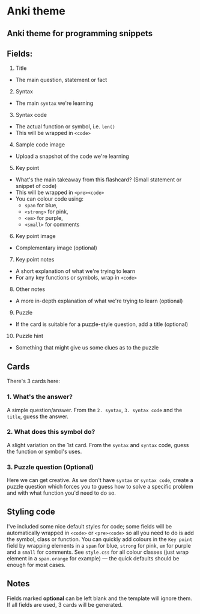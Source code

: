 # Anki theme
## Anki theme for programming snippets


## Fields:

1. Title
  - The main question, statement or fact
2. Syntax
  - The main `syntax` we're learning
3. Syntax code
  - The actual function or symbol, i.e. `len()`
  - This will be wrapped in `<code>`
4. Sample code image
  - Upload a snapshot of the code we're learning
5. Key point
  - What's the main takeaway from this flashcard? (Small statement or snippet of code)
  - This will be wrapped in `<pre><code>`
  - You can colour code using:
    - `span` for blue,
    - `<strong>` for pink,
    - `<em>` for purple,
    - `<small>` for comments
6. Key point image
  - Complementary image (optional)
7. Key point notes
  - A short explanation of what we're trying to learn
  - For any key functions or symbols, wrap in `<code>`
8. Other notes
  - A more in-depth explanation of what we're trying to learn (optional)
9. Puzzle
  - If the card is suitable for a puzzle-style question, add a title (optional)
10. Puzzle hint
  - Something that might give us some clues as to the puzzle


## Cards

There's 3 cards here:

### 1. What's the answer?

A simple question/answer. From the `2. syntax`, `3. syntax code` and the `title`, guess the answer.

### 2. What does this symbol do?

A slight variation on the 1st card. From the `syntax` and `syntax` code, guess the function or symbol's uses.

### 3. Puzzle question (Optional)

Here we can get creative. As we don't have `syntax` or `syntax code`, create a puzzle question which forces you to guess how to solve a specific problem and with what function you'd need to do so.


## Styling code

I've included some nice default styles for code; some fields will be automatically wrapped in `<code>` or `<pre><code>` so all you need to do is add the symbol, class or function. You can quickly add colours in the `Key point` field by wrapping elements in a `span` for blue, `strong` for pink, `em` for purple and a `small` for comments. See `style.css` for all colour classes (just wrap element in a `span.orange` for example) — the quick defaults should be enough for most cases.

## Notes

Fields marked **optional** can be left blank and the template will ignore them. If all fields are used, 3 cards will be generated.
